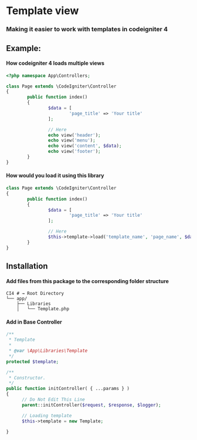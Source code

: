# Template view

### Making it easier to work with templates in codeigniter 4

## Example:

#### How codeigniter 4 loads multiple views

```php
<?php namespace App\Controllers;

class Page extends \CodeIgniter\Controller
{
        public function index()
        {
                $data = [
                        'page_title' => 'Your title'
                ];

                // Here
                echo view('header');
                echo view('menu');
                echo view('content', $data);
                echo view('footer');
        }
}
```

#### How would you load it using this library

```php
class Page extends \CodeIgniter\Controller
{
        public function index()
        {
                $data = [
                        'page_title' => 'Your title'
                ];

                // Here
                $this->template->load('template_name', 'page_name', $data)
        }
}
```
## Installation

#### Add files from this package to the corresponding folder structure

```shell
CI4 # → Root Directory
└── app/
    ├── Libraries
    │   └── Template.php
```

#### Add in Base Controller

```php
/**
 * Template
 *
 * @var \App\Libraries\Template
 */
protected $template;

/**
 * Constructor.
 */
public function initController( { ...params } )
{
      // Do Not Edit This Line
      parent::initController($request, $response, $logger);

      // Loading template
      $this->template = new Template;

}
```






